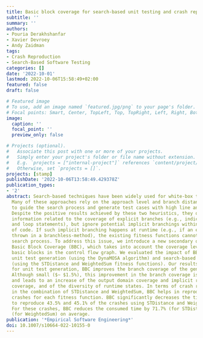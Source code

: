 ```yaml
---
title: Basic block coverage for search-based unit testing and crash reproduction
subtitle: ''
summary: ''
authors:
- Pouria Derakhshanfar
- Xavier Devroey
- Andy Zaidman
tags: 
- Crash Reproduction
- Search-Based Software Testing
categories: []
date: '2022-10-01'
lastmod: 2022-10-06T15:58:49+02:00
featured: false
draft: false

# Featured image
# To use, add an image named `featured.jpg/png` to your page's folder.
# Focal points: Smart, Center, TopLeft, Top, TopRight, Left, Right, BottomLeft, Bottom, BottomRight.
image:
  caption: ''
  focal_point: ''
  preview_only: false

# Projects (optional).
#   Associate this post with one or more of your projects.
#   Simply enter your project's folder or file name without extension.
#   E.g. `projects = ["internal-project"]` references `content/project/deep-learning/index.md`.
#   Otherwise, set `projects = []`.
projects: [stamp]
publishDate: '2022-10-06T13:58:49.429378Z'
publication_types:
- '2'
abstract: Search-based techniques have been widely used for white-box test generation.
  Many of these approaches rely on the approach level and branch distance heuristics
  to guide the search process and generate test cases with high line and branch coverage.
  Despite the positive results achieved by these two heuristics, they only use the
  information related to the coverage of explicit branches (e.g., indicated by conditional
  and loop statements), but ignore potential implicit branchings within basic blocks
  of code. If such implicit branching happens at runtime (e.g., if an exception is
  thrown in a branchless-method), the existing fitness functions cannot guide the
  search process. To address this issue, we introduce a new secondary objective, called
  Basic Block Coverage (BBC), which takes into account the coverage level of relevant
  basic blocks in the control flow graph. We evaluated the impact of BBC on search-based
  unit test generation (using the DynaMOSA algorithm) and search-based crash reproduction
  (using the STDistance and WeightedSum fitness functions). Our results show that
  for unit test generation, BBC improves the branch coverage of the generated tests.
  Although small ($∼ $1.5%), this improvement in the branch coverage is systematic
  and leads to an increase of the output domain coverage and implicit runtime exception
  coverage, and of the diversity of runtime states. In terms of crash reproduction,
  in the combination of STDistance and WeightedSum, BBC helps in reproducing 3 new
  crashes for each fitness function. BBC significantly decreases the time required
  to reproduce 43.5% and 45.1% of the crashes using STDistance and WeightedSum, respectively.
  For these crashes, BBC reduces the consumed time by 71.7% (for STDistance) and 68.7%
  (for WeightedSum) on average.
publication: '*Empirical Software Engineering*'
doi: 10.1007/s10664-022-10155-0
---
```


